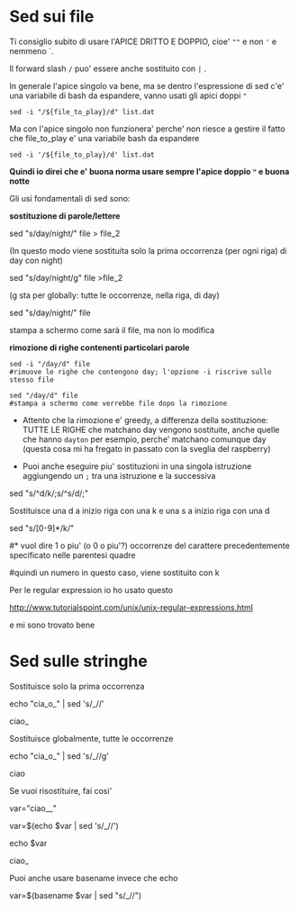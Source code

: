 # Sed sui file
Ti consiglio subito di usare l'APICE DRITTO E DOPPIO, cioe' `""` e non `'` e nemmeno \`.

Il forward slash `/` puo' essere anche sostituito con `|` .

In generale l'apice singolo va bene, ma se dentro l'espressione di sed c'e' una variabile di bash da espandere, vanno usati gli apici doppi `"`

    sed -i "/${file_to_play}/d" list.dat

Ma con l'apice singolo non funzionera' perche' non riesce a gestire il fatto che file_to_play e' una variabile bash da espandere

    sed -i '/${file_to_play}/d' list.dat

**Quindi io direi che e' buona norma usare sempre l'apice doppio `"` e buona notte**

Gli usi fondamentali di sed sono:

**sostituzione di parole/lettere**

sed "s/day/night/" file > file_2

(In questo modo viene sostituita solo la prima occorrenza (per ogni riga) di day con night)

sed "s/day/night/g" file >file_2

(g sta per globally: tutte le occorrenze, nella riga, di day)

sed "s/day/night/" file

stampa a schermo come sarà il file, ma non lo modifica

**rimozione di righe contenenti particolari parole**
```
sed -i "/day/d" file
#rimuove le righe che contengono day; l'opzione -i riscrive sullo stesso file
```
```
sed "/day/d" file
#stampa a schermo come verrebbe file dopo la rimozione
```
* Attento che la rimozione e' greedy, a differenza della sostituzione: TUTTE LE RIGHE che matchano day vengono sostituite, anche quelle che hanno `dayton` per esempio, perche' matchano comunque day (questa cosa mi ha fregato
in passato con la sveglia del raspberry)

* Puoi anche eseguire piu' sostituzioni in una singola istruzione aggiungendo un `;` tra una istruzione e la successiva

sed "s/^d/k/;s/^s/d/;"

Sostituisce una d a inizio riga con una k e una s a inizio riga con una d

sed "s/[0-9]*/k/" 

#* vuol dire 1 o piu' (o 0 o piu'?) occorrenze del carattere precedentemente specificato nelle parentesi quadre

#quindi un numero in questo caso, viene sostituito con k

Per le regular expression io ho usato questo

http://www.tutorialspoint.com/unix/unix-regular-expressions.html

e mi sono trovato bene

# Sed sulle stringhe

Sostituisce solo la prima occorrenza

echo "cia_o_" | sed 's/_//'

ciao_

Sostituisce globalmente, tutte le occorrenze

echo "cia_o_" | sed 's/_//g'

ciao


Se vuoi risostituire, fai cosi'

var="ciao__"

var=$(echo $var | sed 's/_//')

echo $var

ciao_

Puoi anche usare basename invece che echo

var=$(basename $var | sed "s/_//")


